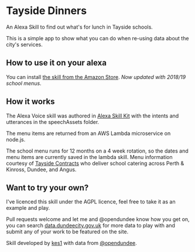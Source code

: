 # Tayside Dinners
An Alexa Skill to find out what's for lunch in Tayside schools.

This is a simple app to show what you can do when re-using data about the city's services. 

## How to use it on your alexa
You can install [the skill from the Amazon Store](https://www.amazon.co.uk/dp/B074R5X41G/).  _Now updated with 2018/19 school menus_. 

## How it works

The Alexa Voice skill was authored in [Alexa Skill Kit](https://developer.amazon.com/alexa-skills-kit) with the intents and utterances in the speechAssets folder.  

The menu items are returned from an AWS Lambda microservice on node.js.

The school menu runs for 12 months on a 4 week rotation, so the dates and menu items are currently saved in the lambda skill.  Menu information courtesy of [Tayside Contracts](http://www.tayside-contracts.co.uk/school-catering.cfm) who deliver school catering across Perth & Kinross, Dundee, and Angus.

## Want to try your own?

I've licenced this skill under the AGPL licence, feel free to take it as an example and play.  

Pull requests welcome and let me and @opendundee know how you get on, you can search [data.dundeecity.gov.uk](https://data.dundeecity.gov.uk) for more data to play with and submit any of your work to be featured on the site.

Skill developed by [kes1](https://github.com/kes1/) with data from [@opendundee](https://twitter.com/opendundee).

